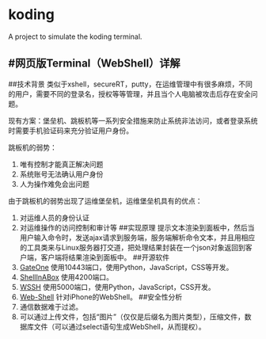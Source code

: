 koding
======

A project to simulate the koding terminal.


#网页版Terminal（WebShell）详解
-------------------------------------------
##技术背景
类似于xshell，secureRT，putty，在运维管理中有很多麻烦，不同的用户，需要不同的登录名，授权等等管理，并且当个人电脑被攻击后存在安全问题。

现有方案：堡垒机、跳板机等一系列安全措施来防止系统非法访问，或者登录系统时需要手机验证码来充分验证用户身份。

跳板机的弱势：

1. 唯有控制才能真正解决问题
2. 系统账号无法确认用户身份
3. 人为操作难免会出问题

由于跳板机的弱势出现了运维堡垒机，运维堡垒机具有的优点：

1. 对运维人员的身份认证
2. 对运维操作的访问控制和审计等
##实现原理
提示文本渲染到面板中，然后当用户输入命令时，发送ajax请求到服务端，服务端解析命令文本，并且用相应的工具类来与Linux服务器打交道，把处理结果封装在一个json对象返回到客户端，客户端将结果渲染到面板中。
##开源软件
1. [GateOne](https://github.com/liftoff/GateOne/) 使用10443端口，使用Python，JavaScript，CSS等开发。
2. [ShellInABox](https://code.google.com/p/shellinabox/) 使用4200端口。
3. [WSSH](https://github.com/aluzzardi/wssh/) 使用5000端口，使用Python，JavaScript，CSS开发。
4. [Web-Shell](http://code.google.com/p/web-shell/) 针对iPhone的WebShell。
##安全性分析
1. 通信数据难于过滤。
2. 可以通过上传文件，包括“图片”（仅仅是后缀名为图片类型），压缩文件，数据库文件（可以通过select语句生成WebShell，从而提权）。
